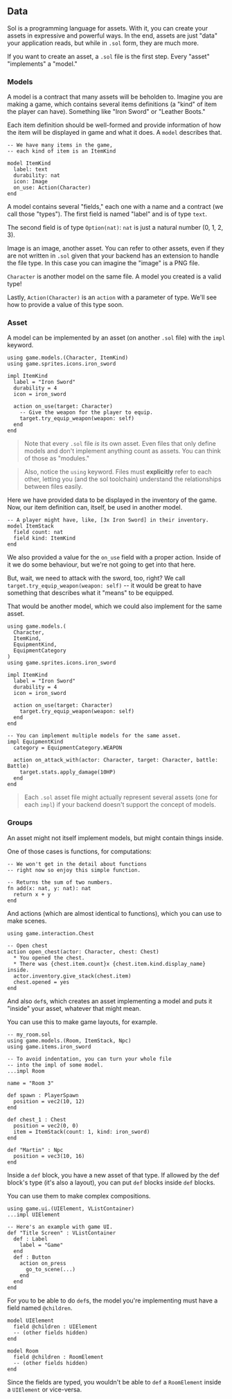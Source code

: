 ## Data

Sol is a programming language for assets. With it, you can create your assets in expressive and powerful ways. In the end, assets are just "data" your application reads, but while in `.sol` form, they are much more.

If you want to create an asset, a `.sol` file is the first step. Every "asset" "implements" a "model."

### Models

A model is a contract that many assets will be beholden to. Imagine you are making a game, which contains several items definitions (a "kind" of item the player can have). Something like "Iron Sword" or "Leather Boots."

Each item definition should be well-formed and provide information of how the item will be displayed in game and what it does. A `model` describes that.

```sol
-- We have many items in the game,
-- each kind of item is an ItemKind

model ItemKind
  label: text
  durability: nat
  icon: Image
  on_use: Action(Character)
end
```

A model contains several "fields," each one with a name and a contract (we call those "types"). The first field is named "label" and is of type `text`.

The second field is of type `Option(nat)`: `nat` is just a natural number (0, 1, 2, 3).

Image is an image, another asset. You can refer to other assets, even if they are not written in `.sol` given that your backend has an extension to handle the file type. In this case you can imagine the "image" is a PNG file.

`Character` is another model on the same file. A model you created is a valid type!

Lastly, `Action(Character)` is an `action` with a parameter of type. We'll see how to provide a value of this type soon.

### Asset

A model can be implemented by an asset (on another `.sol` file) with the `impl` keyword.

```sol
using game.models.(Character, ItemKind)
using game.sprites.icons.iron_sword

impl ItemKind
  label = "Iron Sword"
  durability = 4
  icon = iron_sword

  action on_use(target: Character)
    -- Give the weapon for the player to equip.
    target.try_equip_weapon(weapon: self)
  end
end
```

> Note that every `.sol` file _is_ its own asset.
> Even files that only define models and don't implement anything count as assets. You can think of those as "modules."

> Also, notice the `using` keyword.
> Files must **explicitly** refer to each other, letting you (and the sol toolchain) understand the relationships between files easily.

Here we have provided data to be displayed in the inventory of the game. Now, our item definition can, itself, be used in another model.

```sol
-- A player might have, like, [3x Iron Sword] in their inventory.
model ItemStack
  field count: nat
  field kind: ItemKind
end
```

We also provided a value for the `on_use` field with a proper action. Inside of it we do some behaviour, but we're not going to get into that here.

But, wait, we need to attack with the sword, too, right? We call `target.try_equip_weapon(weapon: self)` -- it would be great to have something that describes what it "means" to be equipped.

That would be another model, which we could also implement for the same asset.

```sol
using game.models.(
  Character,
  ItemKind,
  EquipmentKind,
  EquipmentCategory
)
using game.sprites.icons.iron_sword

impl ItemKind
  label = "Iron Sword"
  durability = 4
  icon = iron_sword

  action on_use(target: Character)
    target.try_equip_weapon(weapon: self)
  end
end

-- You can implement multiple models for the same asset.
impl EquipmentKind
  category = EquipmentCategory.WEAPON

  action on_attack_with(actor: Character, target: Character, battle: Battle)
    target.stats.apply_damage(10HP)
  end
end
```

> Each `.sol` asset file might actually represent several assets (one for each `impl`) if your backend doesn't support the concept of models.

### Groups

An asset might not itself implement models, but might contain things inside.

One of those cases is functions, for computations:

```sol
-- We won't get in the detail about functions
-- right now so enjoy this simple function.

-- Returns the sum of two numbers.
fn add(x: nat, y: nat): nat
  return x + y
end
```

And actions (which are almost identical to functions), which you can use to make scenes.

```sol
using game.interaction.Chest

-- Open chest
action open_chest(actor: Character, chest: Chest)
  * You opened the chest.
  * There was {chest.item.count}x {chest.item.kind.display_name} inside.
  actor.inventory.give_stack(chest.item)
  chest.opened = yes
end
```

And also `def`s, which creates an asset implementing a model and puts it "inside" your asset, whatever that might mean.

You can use this to make game layouts, for example.

```sol
-- my_room.sol
using game.models.(Room, ItemStack, Npc)
using game.items.iron_sword

-- To avoid indentation, you can turn your whole file
-- into the impl of some model.
...impl Room

name = "Room 3"

def spawn : PlayerSpawn
  position = vec2(10, 12)
end

def chest_1 : Chest
  position = vec2(0, 0)
  item = ItemStack(count: 1, kind: iron_sword)
end

def "Martin" : Npc
  position = vec3(10, 16)
end
```

Inside a `def` block, you have a new asset of that type. If allowed by the def block's type (it's also a layout), you can put `def` blocks inside `def` blocks.

You can use them to make complex compositions.

```sol
using game.ui.(UIElement, VListContainer)
...impl UIElement

-- Here's an example with game UI.
def "Title Screen" : VListContainer
  def : Label
    label = "Game"
  end
  def : Button
    action on_press
      go_to_scene(...)
    end
  end
end
```

For you to be able to do `def`s, the model you're implementing must have a field named `@children`.

```sol
model UIElement
  field @children : UIElement
  -- (other fields hidden)
end
```
```sol
model Room
  field @children : RoomElement
  -- (other fields hidden)
end
```

Since the fields are typed, you wouldn't be able to `def` a `RoomElement` inside a `UIElement` or vice-versa.
